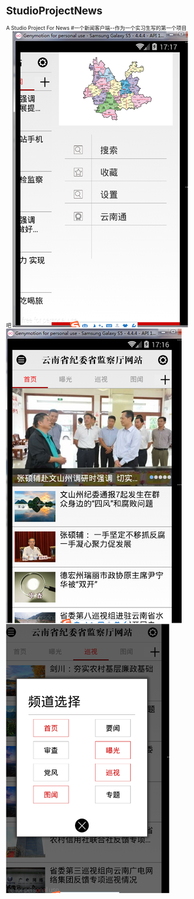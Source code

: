 # StudioProjectNews
A Studio Project For News
#一个新闻客户端--作为一个实习生写的第一个项目吧
![](https://github.com/1212300114/Android-Project-News/raw/master/ffff/xg/xiaoguo1.png)  
![](https://github.com/1212300114/Android-Project-News/raw/master/ffff/xg/xiaoguo2.png)  
![](https://github.com/1212300114/Android-Project-News/raw/master/ffff/xg/xiaoguo3.png)  
